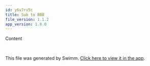 ```yaml
---
id: y6v7rv5c
title: Sub to BBB
file_version: 1.1.2
app_version: 1.8.0
---
```


Content

<br/>

This file was generated by Swimm. [Click here to view it in the app](http://localhost:5001/repos/ls4DA2fLasmQuEbT4ipw/docs/y6v7rv5c).

